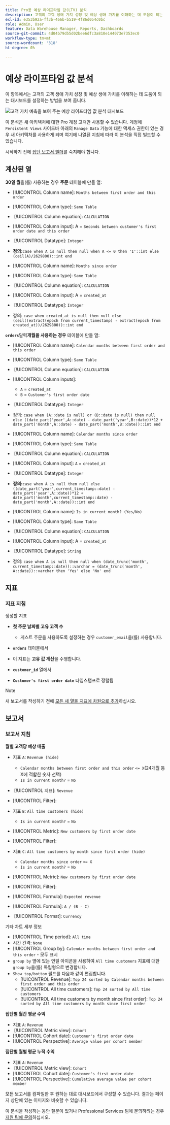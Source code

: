 ```yaml
---
title: Pro용 예상 라이프타임 값(LTV) 분석
description: 고객의 고객 생애 가치 성장 및 예상 생애 가치를 이해하는 데 도움이 되는 대시보드를 설정하는 방법에 대해 알아봅니다.
exl-id: e353b92a-ff3b-466b-b519-4f86d054c0bc
role: Admin, User
feature: Data Warehouse Manager, Reports, Dashboards
source-git-commit: 4d04b79d55d02bee6dfc3a810e144073e7353ec0
workflow-type: tm+mt
source-wordcount: '318'
ht-degree: 0%

---
```


# 예상 라이프타임 값 분석

이 항목에서는 고객의 고객 생애 가치 성장 및 예상 생애 가치를 이해하는 데 도움이 되는 대시보드를 설정하는 방법을 보여 줍니다.

![고객 가치 예측을 보여 주는 예상 라이프타임 값 분석 대시보드](../../assets/exp-lifetim-value-anyalysis.png)

이 분석은 새 아키텍처에 대한 Pro 계정 고객만 사용할 수 있습니다. 계정에 `Persistent Views` 사이드바 아래의 `Manage Data` 기능에 대한 액세스 권한이 있는 경우 새 아키텍처를 사용하게 되며 여기에 나열된 지침에 따라 이 분석을 직접 빌드할 수 있습니다.

시작하기 전에 [집단 보고서 빌더](../dev-reports/cohort-rpt-bldr.md)를 숙지해야 합니다.

## 계산된 열

**30일 월**&#x200B;을(를) 사용하는 경우 **주문** 테이블에 만들 열:

* [!UICONTROL Column name]: `Months between first order and this order`
* [!UICONTROL Column type]: `Same Table`
* &#x200B;
  [!UICONTROL Column equation]: `CALCULATION`
* [!UICONTROL Column input]: A = `Seconds between customer's first order date and this order`
* &#x200B;
  [!UICONTROL Datatype]: `Integer`
* **정의:**`case when A is null then null when A <= 0 then '1'::int else (ceil(A)/2629800)::int end`

* [!UICONTROL Column name]: `Months since order`
* [!UICONTROL Column type]: `Same Table`
* &#x200B;
  [!UICONTROL Column equation]: `CALCULATION`
* [!UICONTROL Column input]: A = `created_at`
* &#x200B;
  [!UICONTROL Datatype]: `Integer`
* 정의: `case when created_at is null then null else (ceil((extract(epoch from current_timestamp) - extract(epoch from created_at))/2629800))::int end`

**`orders`**&#x200B;달력&#x200B;**개월을 사용하는 경우** 테이블에 만들 열:

* [!UICONTROL Column name]: `Calendar months between first order and this order`
* [!UICONTROL Column type]: `Same Table`
* &#x200B;
  [!UICONTROL Column equation]: `CALCULATION`
* [!UICONTROL Column inputs]:
   * `A` = `created_at`
   * `B` = `Customer's first order date`

* &#x200B;
  [!UICONTROL Datatype]: `Integer`
* 정의: `case when (A::date is null) or (B::date is null) then null else ((date_part('year',A::date) - date_part('year',B::date))*12 + date_part('month',A::date) - date_part('month',B::date))::int end`

* [!UICONTROL Column name]: `Calendar months since order`
* [!UICONTROL Column type]: `Same Table`
* &#x200B;
  [!UICONTROL Column equation]: `CALCULATION`
* [!UICONTROL Column input]: `A` = `created_at`
* &#x200B;
  [!UICONTROL Datatype]: `Integer`
* **정의:**`case when A is null then null else ((date_part('year',current_timestamp::date) - date_part('year',A::date))*12 + date_part('month',current_timestamp::date) - date_part('month',A::date))::int end`

* [!UICONTROL Column name]: `Is in current month? (Yes/No)`
* [!UICONTROL Column type]: `Same Table`
* &#x200B;
  [!UICONTROL Column equation]: `CALCULATION`
* [!UICONTROL Column input]: A = `created_at`
* &#x200B;
  [!UICONTROL Datatype]: `String`
* 정의: `case when A is null then null when (date_trunc('month', current_timestamp::date))::varchar = (date_trunc('month', A::date))::varchar then 'Yes' else 'No' end`

## 지표

### 지표 지침

생성할 지표

* **첫 주문 날짜별 고유 고객 수**
   * 게스트 주문을 사용하도록 설정하는 경우 `customer_email`을(를) 사용합니다.

* **`orders`** 테이블에서
* 이 지표는 **고유 값 계산**&#x200B;을 수행합니다.
* **`customer_id`** 열에서
* **`Customer's first order date`** 타임스탬프로 정렬됨

>[!NOTE]
>
>새 보고서를 작성하기 전에 [모든 새 열을 지표에 차원으로 추가](../../data-analyst/data-warehouse-mgr/manage-data-dimensions-metrics.md)하십시오.

## 보고서

### 보고서 지침

**월별 고객당 예상 매출**

* 지표 `A`: `Revenue (hide)`
   * `Calendar months between first order and this order` `<= X`(24개월 등 X에 적합한 숫자 선택)
   * `Is in current month?` = `No`

* &#x200B;
  [!UICONTROL 지표]: `Revenue`
* [!UICONTROL Filter]:

* 지표 `B`: `All time customers (hide)`
   * `Is in current month?` = `No`

* [!UICONTROL Metric]: `New customers by first order date`
* [!UICONTROL Filter]:

* 지표 `C`: `All time customers by month since first order (hide)`
   * `Calendar months since order` `<= X`
   * `Is in current month?` = `No`

* [!UICONTROL Metric]: `New customers by first order date`
* [!UICONTROL Filter]:

* [!UICONTROL Formula]: `Expected revenue`
* [!UICONTROL Formula]: `A / (B - C)`
* &#x200B;
  [!UICONTROL Format]: `Currency`

기타 차트 세부 정보

* [!UICONTROL Time period]: `All time`
* 시간 간격: `None`
* [!UICONTROL Group by]: `Calendar months between first order and this order` - 모두 표시
* `group by` 옆에 있는 연필 아이콘을 사용하여 `All time customers` 지표에 대한 `group by`을(를) 독립형으로 변경합니다.
* `Show top/bottom` 필드를 다음과 같이 편집합니다.
   * [!UICONTROL Revenue]: `Top 24 sorted by Calendar months between first order and this order`
   * [!UICONTROL All time customers]: `Top 24 sorted by All time customers`
   * [!UICONTROL All time customers by month since first order]: `Top 24 sorted by All time customers by month since first order`

**집단별 월간 평균 수익**

* 지표 `A`: `Revenue`
* &#x200B;
  [!UICONTROL Metric view]: `Cohort`
* [!UICONTROL Cohort date]: `Customer's first order date`
* [!UICONTROL Perspective]: `Average value per cohort member`

**집단별 월별 평균 누적 수익**

* 지표 `A`: `Revenue`
* &#x200B;
  [!UICONTROL Metric view]: `Cohort`
* [!UICONTROL Cohort date]: `Customer's first order date`
* [!UICONTROL Perspective]: `Cumulative average value per cohort member`

모든 보고서를 컴파일한 후 원하는 대로 대시보드에서 구성할 수 있습니다. 결과는 페이지 상단에 있는 이미지와 비슷할 수 있습니다.

이 분석을 작성하는 동안 질문이 있거나 Professional Services 팀에 문의하려는 경우 [지원 팀에 문의](https://experienceleague.adobe.com/docs/commerce-knowledge-base/kb/troubleshooting/miscellaneous/mbi-service-policies.html?lang=ko)하십시오.
